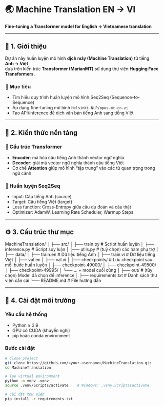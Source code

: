 # 🌏 Machine Translation EN → VI  
**Fine-tuning a Transformer model for English → Vietnamese translation**

---

## 📘 1. Giới thiệu

Dự án này huấn luyện mô hình **dịch máy (Machine Translation)** từ tiếng **Anh → Việt**  
dựa trên kiến trúc **Transformer (MarianMT)** sử dụng thư viện **Hugging Face Transformers**.

### 🎯 Mục tiêu
- Tìm hiểu quy trình huấn luyện mô hình Seq2Seq (Sequence-to-Sequence)
- Áp dụng fine-tuning mô hình `Helsinki-NLP/opus-mt-en-vi`
- Tạo API/inference để dịch văn bản tiếng Anh sang tiếng Việt

---

## 🧠 2. Kiến thức nền tảng

### 🔹 Cấu trúc Transformer
- **Encoder**: mã hóa câu tiếng Anh thành vector ngữ nghĩa
- **Decoder**: giải mã vector ngữ nghĩa thành câu tiếng Việt
- Cơ chế **Attention** giúp mô hình “tập trung” vào các từ quan trọng trong ngữ cảnh

### 🔹 Huấn luyện Seq2Seq
- Input: Câu tiếng Anh (source)
- Target: Câu tiếng Việt (target)
- Loss function: Cross-Entropy giữa câu dự đoán và câu thật
- Optimizer: AdamW, Learning Rate Scheduler, Warmup Steps

---

## ⚙️ 3. Cấu trúc thư mục
MachineTranslation/
│
├── src/
│ ├── train.py # Script huấn luyện
│ ├── inference.py # Script suy luận
│ ├── utils.py # (tuỳ chọn) các hàm phụ trợ
│
├── data/
│ ├── train.en # Dữ liệu tiếng Anh
│ ├── train.vi # Dữ liệu tiếng Việt
│ ├── val.en
│ ├── val.vi
│
├── checkpoints/ # Lưu checkpoint sau mỗi bước huấn luyện
│ ├── checkpoint-49000/
│ ├── checkpoint-49500/
│ ├── checkpoint-49995/
│ └── ... + model cuối cùng
│
├── out/ # (tùy chọn) Model đã chọn để inference
│
├── requirements.txt # Danh sách thư viện cần cài
└── README.md # File hướng dẫn

---

## 🧩 4. Cài đặt môi trường

### Yêu cầu hệ thống
- Python ≥ 3.9  
- GPU có CUDA (khuyến nghị)
- pip hoặc conda environment

### Bước cài đặt

```bash
# Clone project
git clone https://github.com/<your-username>/MachineTranslation.git
cd MachineTranslation

# Tạo virtual environment
python -m venv .venv
source .venv/Scripts/activate    # Windows: .venv\Scripts\activate

# Cài đặt thư viện
pip install -r requirements.txt


